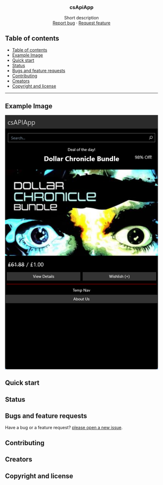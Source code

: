   <h3 align="center">csApiApp</h3>

  <p align="center">
    Short description
    <br>
    <a href="https://github.com/CMCSHE201/CheapShark_API_App/issues/new?template=bug.md">Report bug</a>
    ·
    <a href="https://github.com/CMCSHE201/CheapShark_API_App/issues/new?template=feature.md&labels=feature">Request feature</a>
  </p>
</p>


## Table of contents

- [Table of contents](#table-of-contents)
- [Example Image](#example-image)
- [Quick start](#quick-start)
- [Status](#status)
- [Bugs and feature requests](#bugs-and-feature-requests)
- [Contributing](#contributing)
- [Creators](#creators)
- [Copyright and license](#copyright-and-license)

<hr>

## Example Image
<img src="./images/cap.png">

## Quick start


## Status

## Bugs and feature requests

Have a bug or a feature request? [please open a new issue](https://github.com/CMCSHE201/CheapShark_API_App/issues/new).

## Contributing


## Creators


## Copyright and license

